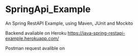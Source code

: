 # SpringApi_Example
An Spring RestAPI Example, using Maven, JUnit and Mockito

Backend avaliable on Heroku
https://java-spring-restapi-example.herokuapp.com/

Postman request avalible on 
